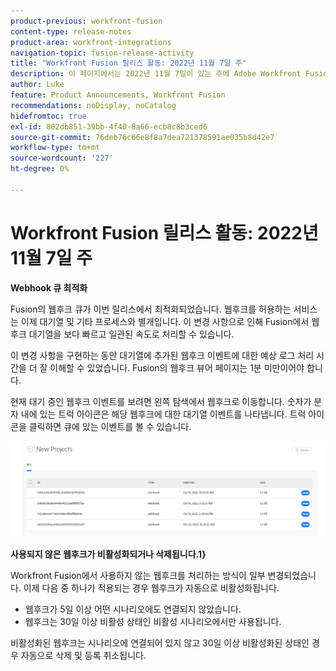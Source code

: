 ```yaml
---
product-previous: workfront-fusion
content-type: release-notes
product-area: workfront-integrations
navigation-topic: fusion-release-activity
title: "Workfront Fusion 릴리스 활동: 2022년 11월 7일 주"
description: 이 페이지에서는 2022년 11월 7일이 있는 주에 Adobe Workfront Fusion에서 향상된 모든 기능에 대해 설명합니다.
author: Luke
feature: Product Announcements, Workfront Fusion
recommendations: noDisplay, noCatalog
hidefromtoc: true
exl-id: 802db851-39bb-4f40-8a66-ecb8c8b3ced6
source-git-commit: 76deb76c66e8f8a7dea721378591ae035b8d42e7
workflow-type: tm+mt
source-wordcount: '227'
ht-degree: 0%

---
```


# Workfront Fusion 릴리스 활동: 2022년 11월 7일 주

**Webhook 큐 최적화**

Fusion의 웹후크 큐가 이번 릴리스에서 최적화되었습니다. 웹후크를 허용하는 서비스는 이제 대기열 및 기타 프로세스와 별개입니다. 이 변경 사항으로 인해 Fusion에서 웹후크 대기열을 보다 빠르고 일관된 속도로 처리할 수 있습니다.

이 변경 사항을 구현하는 동안 대기열에 추가된 웹후크 이벤트에 대한 예상 로그 처리 시간을 더 잘 이해할 수 있었습니다. Fusion의 웹후크 뷰어 페이지는 1분 미만이어야 합니다.

현재 대기 중인 웹후크 이벤트를 보려면 왼쪽 탐색에서 웹후크로 이동합니다. 숫자가 분자 내에 있는 트럭 아이콘은 해당 웹후크에 대한 대기열 이벤트를 나타냅니다. 트럭 아이콘을 클릭하면 큐에 있는 이벤트를 볼 수 있습니다.

![](assets/fusion-webhook-queue-1866x567.png)


**사용되지 않은 웹후크가 비활성화되거나 삭제됩니다.1}**

Workfront Fusion에서 사용하지 않는 웹후크를 처리하는 방식이 일부 변경되었습니다. 이제 다음 중 하나가 적용되는 경우 웹후크가 자동으로 비활성화됩니다.

* 웹후크가 5일 이상 어떤 시나리오에도 연결되지 않았습니다.
* 웹후크는 30일 이상 비활성 상태인 비활성 시나리오에서만 사용됩니다.

비활성화된 웹후크는 시나리오에 연결되어 있지 않고 30일 이상 비활성화된 상태인 경우 자동으로 삭제 및 등록 취소됩니다.
